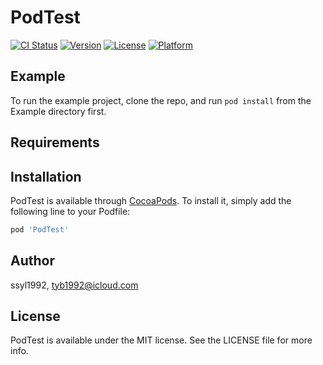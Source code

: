 # PodTest

[![CI Status](http://img.shields.io/travis/ssyl1992/PodTest.svg?style=flat)](https://travis-ci.org/ssyl1992/PodTest)
[![Version](https://img.shields.io/cocoapods/v/PodTest.svg?style=flat)](http://cocoapods.org/pods/PodTest)
[![License](https://img.shields.io/cocoapods/l/PodTest.svg?style=flat)](http://cocoapods.org/pods/PodTest)
[![Platform](https://img.shields.io/cocoapods/p/PodTest.svg?style=flat)](http://cocoapods.org/pods/PodTest)

## Example

To run the example project, clone the repo, and run `pod install` from the Example directory first.

## Requirements

## Installation

PodTest is available through [CocoaPods](http://cocoapods.org). To install
it, simply add the following line to your Podfile:

```ruby
pod 'PodTest'
```

## Author

ssyl1992, tyb1992@icloud.com

## License

PodTest is available under the MIT license. See the LICENSE file for more info.
